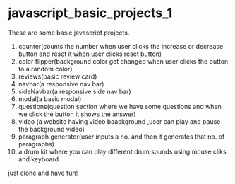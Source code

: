 # javascript_basic_projects_1
These are some basic javascript projects.
1. counter(counts the number when user clicks the increase or decrease button and reset it when user clicks reset button)
2. color flipper(background color get changed when user clicks the button to a random color)
3. reviews(basic review card)
4. navbar(a responsive nav bar)
5. sideNavbar(a responsive side nav bar)
6. modal(a basic modal)
7. questions(question section where we have some questions and when we click the button it shows the answer)
8. video (a website having video baackground ,user can play and pause the background video)
9. paragraph generator(user inputs a no. and then it generates that no. of paragraphs)
10. a drum kit where you can play different drum sounds using mouse cliks and keyboard.

just clone and have fun!
